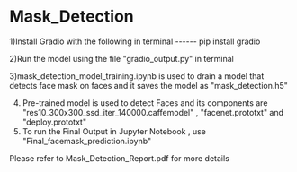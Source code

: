 # Mask_Detection

1)Install Gradio with the following in terminal
------  pip install gradio


2)Run the model using the file "gradio_output.py" in terminal

3)mask_detection_model_training.ipynb is used to drain a model that detects face mask on faces and it saves the model as "mask_detection.h5"

4) Pre-trained model is used to detect Faces and its components are "res10_300x300_ssd_iter_140000.caffemodel" , "facenet.prototxt" and "deploy.prototxt"
5) To run the Final Output in Jupyter Notebook , use "Final_facemask_prediction.ipynb"



Please refer to Mask_Detection_Report.pdf for more details
